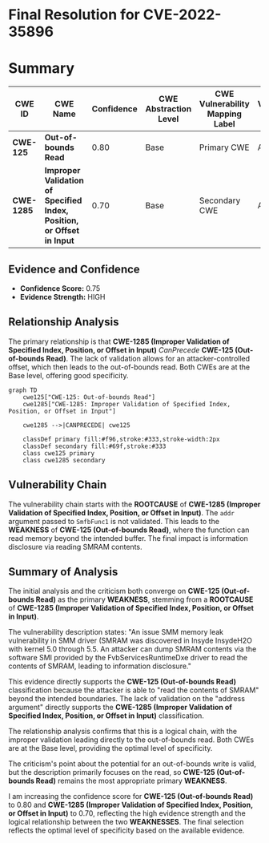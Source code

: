 # Final Resolution for CVE-2022-35896

# Summary

| CWE ID | CWE Name | Confidence | CWE Abstraction Level | CWE Vulnerability Mapping Label | CWE-Vulnerability Mapping Notes |
|---|---|---|---|---|---|
| **CWE-125** | **Out-of-bounds Read** | 0.80 | Base | Primary CWE | Allowed |
| **CWE-1285** | **Improper Validation of Specified Index, Position, or Offset in Input** | 0.70 | Base | Secondary CWE | Allowed |

## Evidence and Confidence

*   **Confidence Score:** 0.75
*   **Evidence Strength:** HIGH

## Relationship Analysis

The primary relationship is that **CWE-1285 (Improper Validation of Specified Index, Position, or Offset in Input)** *CanPrecede* **CWE-125 (Out-of-bounds Read)**. The lack of validation allows for an attacker-controlled offset, which then leads to the out-of-bounds read. Both CWEs are at the Base level, offering good specificity.

```mermaid
graph TD
    cwe125["CWE-125: Out-of-bounds Read"]
    cwe1285["CWE-1285: Improper Validation of Specified Index, Position, or Offset in Input"]
    
    cwe1285 -->|CANPRECEDE| cwe125
    
    classDef primary fill:#f96,stroke:#333,stroke-width:2px
    classDef secondary fill:#69f,stroke:#333
    class cwe125 primary
    class cwe1285 secondary
```

## Vulnerability Chain

The vulnerability chain starts with the **ROOTCAUSE** of **CWE-1285 (Improper Validation of Specified Index, Position, or Offset in Input)**. The `addr` argument passed to `SmfbFunc1` is not validated. This leads to the **WEAKNESS** of **CWE-125 (Out-of-bounds Read)**, where the function can read memory beyond the intended buffer. The final impact is information disclosure via reading SMRAM contents.

## Summary of Analysis

The initial analysis and the criticism both converge on **CWE-125 (Out-of-bounds Read)** as the primary **WEAKNESS**, stemming from a **ROOTCAUSE** of **CWE-1285 (Improper Validation of Specified Index, Position, or Offset in Input)**.

The vulnerability description states: "An issue SMM memory leak vulnerability in SMM driver (SMRAM was discovered in Insyde InsydeH2O with kernel 5.0 through 5.5. An attacker can dump SMRAM contents via the software SMI provided by the FvbServicesRuntimeDxe driver to read the contents of SMRAM, leading to information disclosure."

This evidence directly supports the **CWE-125 (Out-of-bounds Read)** classification because the attacker is able to "read the contents of SMRAM" beyond the intended boundaries. The lack of validation on the "address argument" directly supports the **CWE-1285 (Improper Validation of Specified Index, Position, or Offset in Input)** classification.

The relationship analysis confirms that this is a logical chain, with the improper validation leading directly to the out-of-bounds read. Both CWEs are at the Base level, providing the optimal level of specificity.

The criticism's point about the potential for an out-of-bounds write is valid, but the description primarily focuses on the read, so **CWE-125 (Out-of-bounds Read)** remains the most appropriate primary **WEAKNESS**.

I am increasing the confidence score for **CWE-125 (Out-of-bounds Read)** to 0.80 and **CWE-1285 (Improper Validation of Specified Index, Position, or Offset in Input)** to 0.70, reflecting the high evidence strength and the logical relationship between the two **WEAKNESSES**. The final selection reflects the optimal level of specificity based on the available evidence.